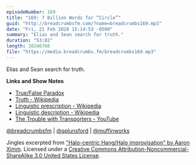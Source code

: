 ```yaml
---
episodeNumber: 169
title: "169: 7 Billion Words for “Circle”"
guid: "http://breadcrumbsfm.com/?name=breadcrumbs169.mp3"
date: "Fri, 21 Feb 2020 15:14:53 -0500"
summary: "Elias and Sean search for truth."
duration: "53:02"
length: 38346766
file: "https://media.breadcrumbs.fm/breadcrumbs169.mp3"
---
```

Elias and Sean search for truth.

**Links and Show Notes**
- [True/False Paradox](https://breadcrumbsfm.com/images/169/true-false.jpeg)
- [Truth - Wikipedia](https://en.wikipedia.org/wiki/Truth#Major_theories)
- [Linguistic prescription - Wikipedia](https://en.wikipedia.org/wiki/Linguistic_prescription)
- [Linguistic description - Wikipedia](https://en.wikipedia.org/wiki/Linguistic_description)
- [The Trouble with Transporters - YouTube](https://youtu.be/nQHBAdShgYI)

[@breadcrumbsfm](https://twitter.com/breadcrumbsfm) | [@splunsford](https://twitter.com/splunsford) | [@muffinworks](https://twitter.com/muffinworks)

Jingles excerpted from ["Halo-centric Hang/Halo improvisation" by Aaron Ximm](http://freemusicarchive.org/music/aaron_ximm/handpans_and_the_hang/). Licensed under a [Creative Commons Attribution-Noncommercial-ShareAlike 3.0 United States License](http://creativecommons.org/licenses/by-nc-sa/3.0/us/).